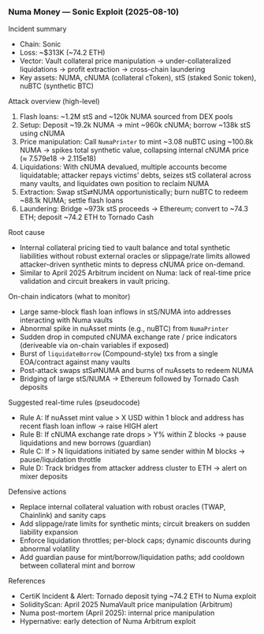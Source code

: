 ### Numa Money — Sonic Exploit (2025-08-10)

Incident summary
- Chain: Sonic
- Loss: ~$313K (~74.2 ETH)
- Vector: Vault collateral price manipulation → under-collateralized liquidations → profit extraction → cross-chain laundering
- Key assets: NUMA, cNUMA (collateral cToken), stS (staked Sonic token), nuBTC (synthetic BTC)

Attack overview (high-level)
1) Flash loans: ~1.2M stS and ~120k NUMA sourced from DEX pools
2) Setup: Deposit ~19.2k NUMA → mint ~960k cNUMA; borrow ~138k stS using cNUMA
3) Price manipulation: Call `NumaPrinter` to mint ~3.08 nuBTC using ~100.8k NUMA → spikes total synthetic value, collapsing internal cNUMA price (≈ 7.579e18 → 2.115e18)
4) Liquidations: With cNUMA devalued, multiple accounts become liquidatable; attacker repays victims’ debts, seizes stS collateral across many vaults, and liquidates own position to reclaim NUMA
5) Extraction: Swap stS⇄NUMA opportunistically; burn nuBTC to redeem ~88.1k NUMA; settle flash loans
6) Laundering: Bridge ~973k stS proceeds → Ethereum; convert to ~74.3 ETH; deposit ~74.2 ETH to Tornado Cash

Root cause
- Internal collateral pricing tied to vault balance and total synthetic liabilities without robust external oracles or slippage/rate limits allowed attacker-driven synthetic mints to depress cNUMA price on-demand.
- Similar to April 2025 Arbitrum incident on Numa: lack of real-time price validation and circuit breakers in vault pricing.

On-chain indicators (what to monitor)
- Large same-block flash loan inflows in stS/NUMA into addresses interacting with Numa vaults
- Abnormal spike in nuAsset mints (e.g., nuBTC) from `NumaPrinter`
- Sudden drop in computed cNUMA exchange rate / price indicators (deriveable via on-chain variables if exposed)
- Burst of `liquidateBorrow` (Compound-style) txs from a single EOA/contract against many vaults
- Post-attack swaps stS⇄NUMA and burns of nuAssets to redeem NUMA
- Bridging of large stS/NUMA → Ethereum followed by Tornado Cash deposits

Suggested real-time rules (pseudocode)
- Rule A: If nuAsset mint value > X USD within 1 block and address has recent flash loan inflow → raise HIGH alert
- Rule B: If cNUMA exchange rate drops > Y% within Z blocks → pause liquidations and new borrows (guardian)
- Rule C: If > N liquidations initiated by same sender within M blocks → pause/liquidation throttle
- Rule D: Track bridges from attacker address cluster to ETH → alert on mixer deposits

Defensive actions
- Replace internal collateral valuation with robust oracles (TWAP, Chainlink) and sanity caps
- Add slippage/rate limits for synthetic mints; circuit breakers on sudden liability expansion
- Enforce liquidation throttles; per-block caps; dynamic discounts during abnormal volatility
- Add guardian pause for mint/borrow/liquidation paths; add cooldown between collateral mint and borrow

References
- CertiK Incident & Alert: Tornado deposit tying ~74.2 ETH to Numa exploit
- SolidityScan: April 2025 NumaVault price manipulation (Arbitrum)
- Numa post-mortem (April 2025): internal price manipulation
- Hypernative: early detection of Numa Arbitrum exploit

